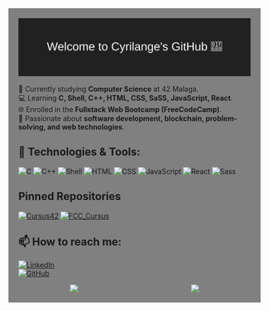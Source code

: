 <div style="background: grey; padding: 20px;">
<img src="https://raw.githubusercontent.com/Cyrilange/Cyrilange/main/banner.svg" alt="Cyrilange Banner">

🏫 Currently studying **Computer Science** at 42 Malaga.  
💻 Learning **C, Shell, C++, HTML, CSS, SaSS, JavaScript, React**.  
🌐 Enrolled in the **Fullstack Web Bootcamp (FreeCodeCamp)**.  
🚀 Passionate about **software development, blockchain, problem-solving, and web technologies**.  

## 🔧 Technologies & Tools:
![C](https://img.shields.io/badge/-C-00599C?style=flat-square&logo=c&logoColor=white)
![C++](https://img.shields.io/badge/-C++-00599C?style=flat-square&logo=c%2B%2B&logoColor=white)
![Shell](https://img.shields.io/badge/-Shell_Scripting-4EAA25?style=flat-square&logo=gnu-bash&logoColor=white)
![HTML](https://img.shields.io/badge/-HTML-E34F26?style=flat-square&logo=html5&logoColor=white)
![CSS](https://img.shields.io/badge/-CSS-1572B6?style=flat-square&logo=css3&logoColor=white)
![JavaScript](https://img.shields.io/badge/-JavaScript-F7DF1E?style=flat-square&logo=javascript&logoColor=black)
![React](https://img.shields.io/badge/-React-61DAFB?style=flat-square&logo=react&logoColor=black)
![Sass](https://img.shields.io/badge/-Sass-CC6699?style=flat-square&logo=sass&logoColor=white)

## Pinned Repositories

[![Cursus42](https://img.shields.io/badge/Cursus42-Click%20Here-2F353B)](https://github.com/Cyrilange/Cursus42)
[![FCC_Cursus](https://img.shields.io/badge/FCC_Cursus-Click%20Here-2F353B)](https://github.com/Cyrilange/FCC_Cursus)


## 📫 How to reach me:
[![LinkedIn](https://img.shields.io/badge/-LinkedIn-0077B5?style=flat-square&logo=linkedin&logoColor=white)](https://www.linkedin.com/in/cyril-salamite-270270197/?originalSubdomain=es)  
[![GitHub](https://img.shields.io/badge/-GitHub-181717?style=flat-square&logo=github&logoColor=white)](https://github.com/Cyrilange)  

<div style="display: flex; justify-content: space-around; gap: 20px;">
  <img src="https://github-readme-stats.vercel.app/api?username=Cyrilange&show_icons=true&theme=dark" />
  <img src="https://github-readme-stats.vercel.app/api/top-langs/?username=Cyrilange&layout=compact&theme=dark" />
</div>

</div>


